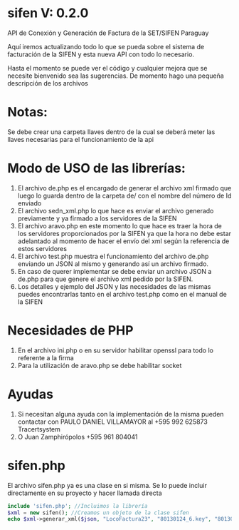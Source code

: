 # sifen V: 0.2.0
API de Conexión y Generación de Factura de la SET/SIFEN Paraguay

Aquí iremos actualizando todo lo que se pueda sobre el sistema de facturación de la SIFEN y esta nueva API con todo lo necesario.

Hasta el momento se puede ver el código y cualquier mejora que se necesite bienvenido sea las sugerencias.
De momento hago una pequeña descripción de los archivos

# Notas:
Se debe crear una carpeta llaves dentro de la cual se deberá meter las llaves necesarias para el funcionamiento de la api

# Modo de USO de las librerías:
1. El archivo de.php es el encargado de generar el archivo xml firmado que luego lo guarda dentro de la carpeta de/ con el nombre del número de Id enviado
2. El archivo sedn_xml.php lo que hace es enviar el archivo generado previamente y ya firmado a los servidores de la SIFEN
3. El archivo aravo.php en este momento lo que hace es traer la hora de los servidores proporcionados por la SIFEN ya que la hora no debe estar adelantado al momento de hacer el envío del xml según la referencia de estos servidores
4. El archivo test.php muestra el funcionamiento del archivo de.php enviando un JSON al mismo y generando así un archivo firmado.
5. En caso de querer implementar se debe enviar un archivo JSON a de.php para que genere el archivo xml pedido por la SIFEN.
6. Los detalles y ejemplo del JSON y las necesidades de las mismas puedes encontrarlas tanto en el archivo test.php como en el manual de la SIFEN

# Necesidades de PHP
1. En el archivo ini.php o en su servidor habilitar openssl para todo lo referente a la firma
2. Para la utilización de aravo.php se debe habilitar socket

# Ayudas
1. Si necesitan alguna ayuda con la implementación de la misma pueden contactar con PAULO DANIEL VILLAMAYOR al +595 992 625873 Tracertsystem
2. O Juan Zamphirópolos +595 961 804041

# sifen.php
El archivo sifen.php ya es una clase en si misma.
Se lo puede incluir directamente en su proyecto y hacer llamada directa

```php
include 'sifen.php'; //Incluimos la librería
$xml = new sifen(); //Creamos un objeto de la clase sifen
echo $xml->generar_xml($json, "LocoFactura23", "80130124_6.key", "80130124_6.pub"); //Llamamos a la función generar_xml enviando los parametros a ser usados
```